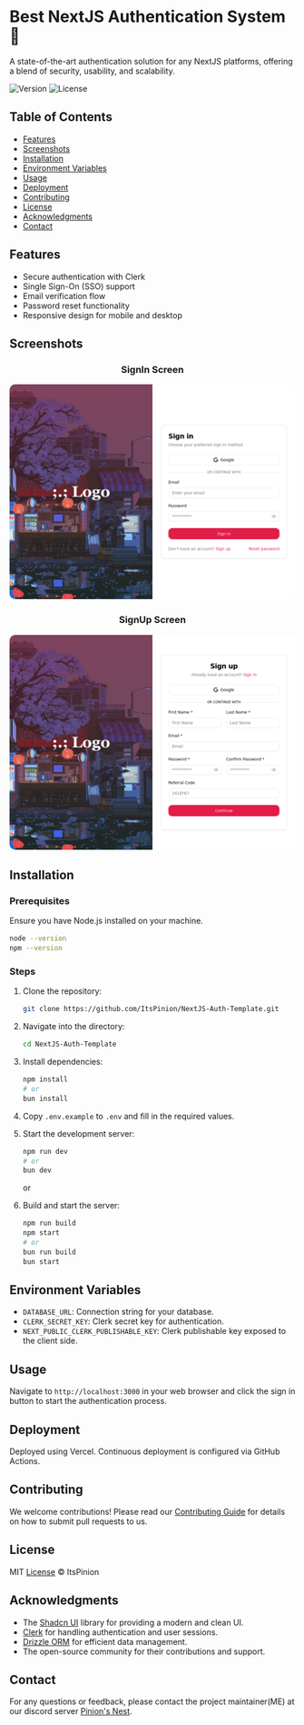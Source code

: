 
# Best NextJS Authentication System 🌟

A state-of-the-art authentication solution for any NextJS platforms, offering a blend of security, usability, and scalability.

![Version](https://img.shields.io/badge/version-1.0.0-purple.svg)
![License](https://img.shields.io/badge/license-MIT-green.svg)


## Table of Contents

- [Features](#features)
- [Screenshots](#screenshots)
- [Installation](#installation)
- [Environment Variables](#environment-variables)
- [Usage](#usage)
- [Deployment](#deployment)
- [Contributing](#contributing)
- [License](#license)
- [Acknowledgments](#acknowledgments)
- [Contact](#contact)

## Features

- Secure authentication with Clerk
- Single Sign-On (SSO) support
- Email verification flow
- Password reset functionality
- Responsive design for mobile and desktop

## Screenshots


<div align="center">

<h3 align="center">SignIn Screen</h3>

<a href="https://itspinion-auth.vercel.app/" >
<img src="./public/signin-pc.png" alt="Login Screen pc" style="border-radius: 10px;">
</a>

<h3 align="center">SignUp Screen</h3>

<a href="https://itspinion-auth.vercel.app/" >
<img src="./public/signup-pc.png" alt="Login Screen pc" style="border-radius: 10px;">
</a>

</div>

## Installation

### Prerequisites

Ensure you have Node.js installed on your machine.

```bash
node --version
npm --version
```

### Steps

1. Clone the repository:

   ```bash
   git clone https://github.com/ItsPinion/NextJS-Auth-Template.git
   ```

2. Navigate into the directory:

   ```bash
   cd NextJS-Auth-Template
   ```

3. Install dependencies:

   ```bash
   npm install
   # or
   bun install
   ```

4. Copy `.env.example` to `.env` and fill in the required values.

5. Start the development server:

   ```bash
   npm run dev
   # or
   bun dev
   ```

   or

6. Build and start the server:

   ```bash
   npm run build
   npm start
   # or
   bun run build
   bun start
   ```

  
   

## Environment Variables

- `DATABASE_URL`: Connection string for your database.
- `CLERK_SECRET_KEY`: Clerk secret key for authentication.
- `NEXT_PUBLIC_CLERK_PUBLISHABLE_KEY`: Clerk publishable key exposed to the client side.

## Usage

Navigate to `http://localhost:3000` in your web browser and click the sign in button to start the authentication process.

## Deployment

Deployed using Vercel. Continuous deployment is configured via GitHub Actions.

## Contributing

We welcome contributions! Please read our [Contributing Guide](CONTRIBUTING.md) for details on how to submit pull requests to us.

## License

MIT [License](LICENSE.md) © ItsPinion

## Acknowledgments


- The [Shadcn UI](https://ui.shadcn.com/) library for providing a modern and clean UI.
- [Clerk](https://clerk.com/) for handling authentication and user sessions.
- [Drizzle ORM](https://orm.drizzle.team/) for efficient data management.
- The open-source community for their contributions and support.

## Contact

For any questions or feedback, please contact the project maintainer(ME) at our discord server [Pinion's Nest](https://discord.gg/XnzQUw3FPR).
